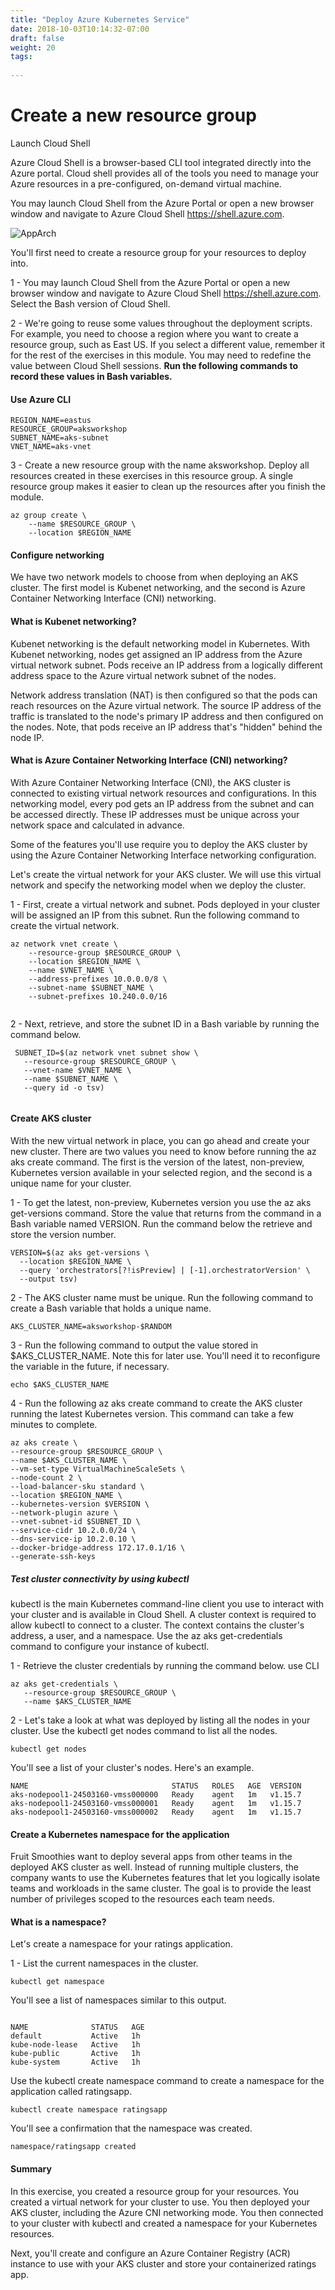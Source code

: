 ```yaml
---
title: "Deploy Azure Kubernetes Service"
date: 2018-10-03T10:14:32-07:00
draft: false
weight: 20
tags:
  
---
```


# Create a new resource group

Launch Cloud Shell

Azure Cloud Shell is a browser-based CLI tool integrated directly into the Azure portal. Cloud shell provides all of the tools you need to manage your Azure resources in a pre-configured, on-demand virtual machine.

You may launch Cloud Shell from the Azure Portal or open a new browser window and navigate to Azure Cloud Shell https://shell.azure.com.

![AppArch](/images/mfe/azure-cloud-shell.png?classes=border,shadow)

You'll first need to create a resource group for your resources to deploy into.

1 - You may launch Cloud Shell from the Azure Portal or open a new browser window and navigate to Azure Cloud Shell https://shell.azure.com.
 Select the Bash version of Cloud Shell.

2 - We're going to reuse some values throughout the deployment scripts. For example, you need to choose a region where you want to create a resource group, such as East US. If you select a different value, remember it for the rest of the exercises in this module. You may need to redefine the value between Cloud Shell sessions. **Run the following commands to record these values in Bash variables.**

#### Use Azure CLI
```
REGION_NAME=eastus
RESOURCE_GROUP=aksworkshop
SUBNET_NAME=aks-subnet
VNET_NAME=aks-vnet

```
3 - Create a new resource group with the name aksworkshop. Deploy all resources created in these exercises in this resource group. A single resource group makes it easier to clean up the resources after you finish the module.

```
az group create \
    --name $RESOURCE_GROUP \
    --location $REGION_NAME

```

#### Configure networking

We have two network models to choose from when deploying an AKS cluster. The first model is Kubenet networking, and the second is Azure Container Networking Interface (CNI) networking.

#### What is Kubenet networking?

Kubenet networking is the default networking model in Kubernetes. With Kubenet networking, nodes get assigned an IP address from the Azure virtual network subnet. Pods receive an IP address from a logically different address space to the Azure virtual network subnet of the nodes.

Network address translation (NAT) is then configured so that the pods can reach resources on the Azure virtual network. The source IP address of the traffic is translated to the node's primary IP address and then configured on the nodes. Note, that pods receive an IP address that's "hidden" behind the node IP.

#### What is Azure Container Networking Interface (CNI) networking?

With Azure Container Networking Interface (CNI), the AKS cluster is connected to existing virtual network resources and configurations. In this networking model, every pod gets an IP address from the subnet and can be accessed directly. These IP addresses must be unique across your network space and calculated in advance.

Some of the features you'll use require you to deploy the AKS cluster by using the Azure Container Networking Interface networking configuration.

Let's create the virtual network for your AKS cluster. We will use this virtual network and specify the networking model when we deploy the cluster.

1 - First, create a virtual network and subnet. Pods deployed in your cluster will be assigned an IP from this subnet. Run the following command to create the virtual network.

```
az network vnet create \
    --resource-group $RESOURCE_GROUP \
    --location $REGION_NAME \
    --name $VNET_NAME \
    --address-prefixes 10.0.0.0/8 \
    --subnet-name $SUBNET_NAME \
    --subnet-prefixes 10.240.0.0/16
    
 ```
 
 2 - Next, retrieve, and store the subnet ID in a Bash variable by running the command below.
 
 ```
  SUBNET_ID=$(az network vnet subnet show \
    --resource-group $RESOURCE_GROUP \
    --vnet-name $VNET_NAME \
    --name $SUBNET_NAME \
    --query id -o tsv)
   
  ```
  
#### Create AKS cluster
     
With the new virtual network in place, you can go ahead and create your new cluster. There are two values you need to know before running the az aks create command. The first is the version of the latest, non-preview, Kubernetes version available in your selected region, and the second is a unique name for your cluster.
 
 
 1 - To get the latest, non-preview, Kubernetes version you use the az aks get-versions command. Store the value that returns from the command in a Bash variable named VERSION. Run the command below the retrieve and store the version number.
 
  ```
  VERSION=$(az aks get-versions \
    --location $REGION_NAME \
    --query 'orchestrators[?!isPreview] | [-1].orchestratorVersion' \
    --output tsv)
   ```
 2 - The AKS cluster name must be unique. Run the following command to create a Bash variable that holds a unique name.
 
 
   ```
   AKS_CLUSTER_NAME=aksworkshop-$RANDOM
   
   ```
 3 - Run the following command to output the value stored in $AKS_CLUSTER_NAME. Note this for later use. You'll need it to reconfigure the variable in the future, if necessary.
 
 
  ```
 echo $AKS_CLUSTER_NAME
 
  ```
 
 4 - Run the following az aks create command to create the AKS cluster running the latest Kubernetes version. This command can take a few minutes to complete.
 
 
  ```
az aks create \
--resource-group $RESOURCE_GROUP \
--name $AKS_CLUSTER_NAME \
--vm-set-type VirtualMachineScaleSets \
--node-count 2 \
--load-balancer-sku standard \
--location $REGION_NAME \
--kubernetes-version $VERSION \
--network-plugin azure \
--vnet-subnet-id $SUBNET_ID \
--service-cidr 10.2.0.0/24 \
--dns-service-ip 10.2.0.10 \
--docker-bridge-address 172.17.0.1/16 \
--generate-ssh-keys

  ```
  
##### Test cluster connectivity by using kubectl
  
  kubectl is the main Kubernetes command-line client you use to interact with your cluster and is available in Cloud Shell. A cluster context is required to allow kubectl to connect to a cluster. The context contains the cluster's address, a user, and a namespace. Use the az aks get-credentials command to configure your instance of kubectl.
  
1 - Retrieve the cluster credentials by running the command below.
use CLI

 ```
az aks get-credentials \
    --resource-group $RESOURCE_GROUP \
    --name $AKS_CLUSTER_NAME
 ```
2 - Let's take a look at what was deployed by listing all the nodes in your cluster. Use the kubectl get nodes command to list all the nodes.

 ```
kubectl get nodes

 ```
 You'll see a list of your cluster's nodes. Here's an example.
 
  ```
  NAME                                STATUS   ROLES   AGE  VERSION
aks-nodepool1-24503160-vmss000000   Ready    agent   1m   v1.15.7
aks-nodepool1-24503160-vmss000001   Ready    agent   1m   v1.15.7
aks-nodepool1-24503160-vmss000002   Ready    agent   1m   v1.15.7
  ```
  
#### Create a Kubernetes namespace for the application

Fruit Smoothies want to deploy several apps from other teams in the deployed AKS cluster as well. Instead of running multiple clusters, the company wants to use the Kubernetes features that let you logically isolate teams and workloads in the same cluster. The goal is to provide the least number of privileges scoped to the resources each team needs.

#### What is a namespace?

Let's create a namespace for your ratings application.

1 - List the current namespaces in the cluster.

```
kubectl get namespace

```
You'll see a list of namespaces similar to this output.

```

NAME              STATUS   AGE
default           Active   1h
kube-node-lease   Active   1h
kube-public       Active   1h
kube-system       Active   1h

```

Use the kubectl create namespace command to create a namespace for the application called ratingsapp.

```
kubectl create namespace ratingsapp

```
You'll see a confirmation that the namespace was created.

```
namespace/ratingsapp created

```

#### Summary
In this exercise, you created a resource group for your resources. You created a virtual network for your cluster to use. You then deployed your AKS cluster, including the Azure CNI networking mode. You then connected to your cluster with kubectl and created a namespace for your Kubernetes resources.

Next, you'll create and configure an Azure Container Registry (ACR) instance to use with your AKS cluster and store your containerized ratings app.

